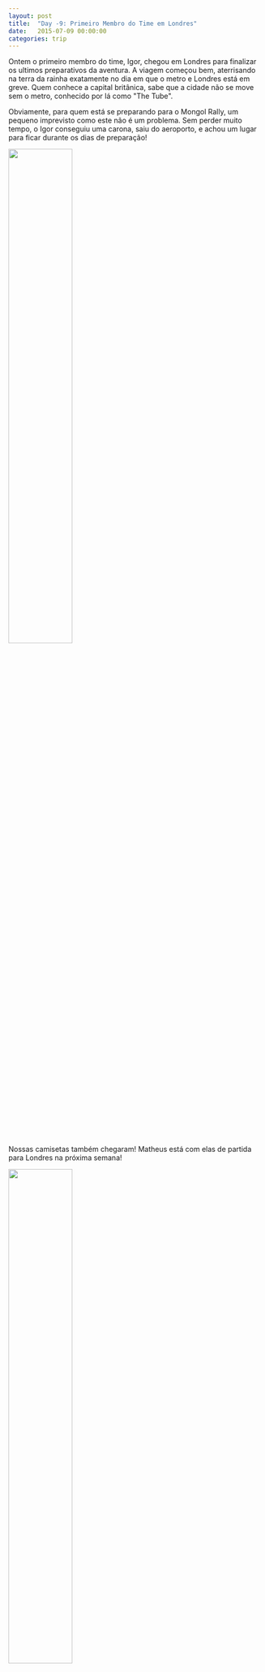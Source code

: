```yaml
---
layout: post
title:  "Day -9: Primeiro Membro do Time em Londres"
date:   2015-07-09 00:00:00
categories: trip
---
```

Ontem o primeiro membro do time, Igor, chegou em Londres para finalizar os ultimos preparativos da aventura. A viagem começou bem, aterrisando na terra da rainha exatamente no dia em que o metro e Londres está em greve. Quem conhece a capital britânica, sabe que a cidade não se move sem o metro, conhecido por lá como "The Tube".

Obviamente, para quem está se preparando para o Mongol Rally, um pequeno imprevisto como este não é um problema. Sem perder muito tempo, o Igor conseguiu uma carona, saiu do aeroporto, e achou um lugar para ficar durante os dias de preparação!

<img src="https://farm4.staticflickr.com/3804/19376797029_703b916d50_z.jpg" class="img-shadow img-blog" width="50%"/>

Nossas camisetas também chegaram! Matheus está com elas de partida para Londres na próxima semana!

<img src="https://farm1.staticflickr.com/498/18940779184_b93b760c8e_z.jpg" class="img-shadow img-blog" width="50%"/>

Ao mesmo tempo, dezenas de caixas começaram a ser entregues e já estão no carro. Equipamento para acampamento, peças para o carro, ferramentas, o obviamente, muita fita adesiva e WD-40, a única coisa que sabemos utilizar caso o carro tenha algum problema!

<img src="https://farm1.staticflickr.com/323/18942428373_2b67f7b95c_b.jpg" class="img-shadow img-blog" width="50%"/>

Interessante será fazer tudo entrar neste pequeno carro, juntamente com 3 pessoas, malas e equipamento de fotografia!

Amanhã o dia começa cedo para o Igor, levando os últimos vistos para as embaixadas e finalmente testando nosso Micra!
